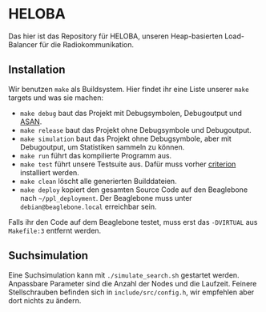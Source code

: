 # HELOBA

Das hier ist das Repository für HELOBA, unseren Heap-basierten Load-Balancer für die Radiokommunikation.

## Installation

Wir benutzen `make` als Buildsystem. Hier findet ihr eine Liste unserer `make` targets und was sie machen:

- `make debug` baut das Projekt mit Debugsymbolen, Debugoutput und [ASAN](https://clang.llvm.org/docs/AddressSanitizer.html).
- `make release` baut das Projekt ohne Debugsymbole und Debugoutput.
- `make simulation` baut das Projekt ohne Debugsymbole, aber mit Debugoutput, um Statistiken sammeln zu können.
- `make run` führt das kompilierte Programm aus.
- `make test` führt unsere Testsuite aus. Dafür muss vorher [criterion](https://github.com/Snaipe/Criterion) installiert werden.
- `make clean` löscht alle generierten Builddateien.
- `make deploy` kopiert den gesamten Source Code auf den Beaglebone nach `~/ppl_deployment`. Der Beaglebone muss unter `debian@beaglebone.local` erreichbar sein.

Falls ihr den Code auf dem Beaglebone testet, muss erst das `-DVIRTUAL` aus `Makefile:3` entfernt werden.

## Suchsimulation

Eine Suchsimulation kann mit `./simulate_search.sh` gestartet werden. Anpassbare Parameter sind die Anzahl der Nodes und die Laufzeit. Feinere Stellschrauben befinden sich in `include/src/config.h`, wir empfehlen aber dort nichts zu ändern.